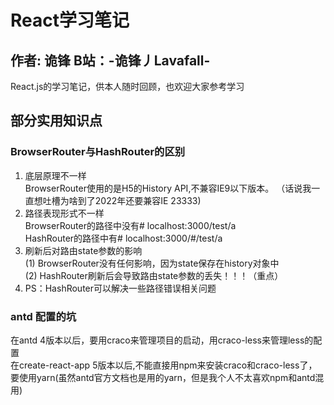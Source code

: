 # React学习笔记

## 作者: 诡锋  B站：-诡锋丿Lavafall-

React.js的学习笔记，供本人随时回顾，也欢迎大家参考学习

## 部分实用知识点
### BrowserRouter与HashRouter的区别
 1. 底层原理不一样  \
  BrowserRouter使用的是H5的History API,不兼容IE9以下版本。
 （话说我一直想吐槽为啥到了2022年还要兼容IE 23333) 
 2. 路径表现形式不一样  \
    BrowserRouter的路径中没有#  localhost:3000/test/a   \
    HashRouter的路径中有#  localhost:3000/#/test/a 
 3. 刷新后对路由state参数的影响 \
    (1) BrowserRouter没有任何影响，因为state保存在history对象中 \
    (2) HashRouter刷新后会导致路由state参数的丢失！！！（重点）
 4. PS：HashRouter可以解决一些路径错误相关问题

### antd 配置的坑
  在antd 4版本以后，要用craco来管理项目的启动，用craco-less来管理less的配置 \
  在create-react-app 5版本以后,不能直接用npm来安装craco和craco-less了，\
  要使用yarn(虽然antd官方文档也是用的yarn，但是我个人不太喜欢npm和antd混用)

